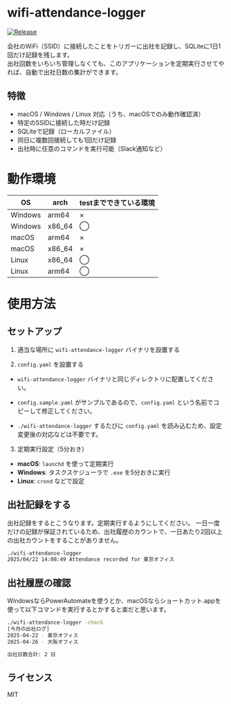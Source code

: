 # wifi-attendance-logger

[![Release](https://github.com/miutaku/wifi-attendance-logger/actions/workflows/release.yml/badge.svg)](https://github.com/miutaku/wifi-attendance-logger/actions/workflows/release.yml)

会社のWiFi（SSID）に接続したことをトリガーに出社を記録し、SQLiteに1日1回だけ記録を残します。  
出社回数をいちいち管理しなくても、このアプリケーションを定期実行させてやれば、自動で出社日数の集計ができます。

## 特徴

- macOS / Windows / Linux 対応（うち、macOSでのみ動作確認済）
- 特定のSSIDに接続した時だけ記録
- SQLiteで記録（ローカルファイル）
- 同日に複数回接続しても1回だけ記録
- 出社時に任意のコマンドを実行可能（Slack通知など）

# 動作環境

|OS|arch|testまでできている環境|
|---|---|---|
|Windows|arm64|×|
|Windows|x86_64|◯|
|macOS|arm64|×|
|macOS|x86_64|×|
|Linux|x86_64|◯|
|Linux|arm64|◯|

# 使用方法

## セットアップ

1. 適当な場所に `wifi-attendance-logger` バイナリを設置する

2. `config.yaml` を設置する

- `wifi-attendance-logger` バイナリと同じディレクトリに配置してください。

- `config.sample.yaml` がサンプルであるので、`config.yaml` という名前でコピーして修正してください。

- `./wifi-attendance-logger` するたびに `config.yaml` を読み込むため、設定変更後の対応などは不要です。

3. 定期実行設定（5分おき）

- **macOS**: `launchd` を使って定期実行
- **Windows**: タスクスケジューラで `.exe` を5分おきに実行
- **Linux**: `crond` などで設定

## 出社記録をする

出社記録をするとこうなります。定期実行するようにしてください。
一日一度だけの記録が保証されているため、出社履歴のカウントで、一日あたり2回以上の出社カウントをすることがありません。

```bash
./wifi-attendance-logger
2025/04/22 14:08:49 Attendance recorded for 東京オフィス
```

## 出社履歴の確認

WindowsならPowerAutomateを使うとか、macOSならショートカット.appを使って以下コマンドを実行するとかすると楽だと思います。

```bash
./wifi-attendance-logger -check
[今月の出社ログ]
2025-04-22 - 東京オフィス
2025-04-26 - 大阪オフィス

出社日数合計: 2 日
```

## ライセンス

MIT
